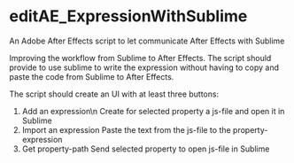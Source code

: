 # editAE_ExpressionWithSublime
An Adobe After Effects script to let communicate After Effects with Sublime

Improving the workflow from Sublime to After Effects.
The script should provide to use sublime to write the expression without having to copy and paste the code from Sublime to After Effects.

The script should create an UI with at least three buttons:
1. Add an expression\n
  Create for selected property a js-file and open it in Sublime
2. Import an expression
  Paste the text from the js-file to the property-expression
3. Get property-path
  Send selected property to open js-file in Sublime
